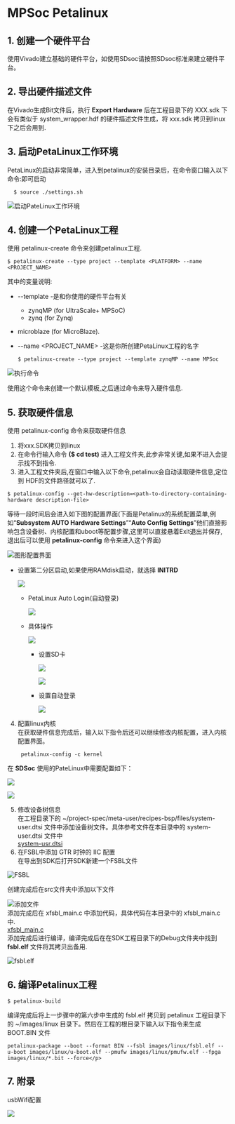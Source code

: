 # MPSoc Petalinux

## 1. 创建一个硬件平台
  使用Vivado建立基础的硬件平台，如使用SDsoc请按照SDsoc标准来建立硬件平台。
## 2. 导出硬件描述文件
  在Vivado生成Bit文件后，执行 **Export Hardware** 后在工程目录下的 XXX.sdk 下会有类似于 system_wrapper.hdf 的硬件描述文件生成，将 xxx.sdk 拷贝到linux下之后会用到.
## 3. 启动PetaLinux工作环境
  PetaLinux的启动非常简单，进入到petalinux的安装目录后，在命令窗口输入以下命令:即可启动

      $ source ./settings.sh  
  ![启动PateLinux工作环境](http://ees-pic.craftor.org/wiki启动PateLinux工作环境.png-ees)  
## 4. 创建一个PetaLinux工程
  使用 petalinux-create 命令来创建petalinux工程.  

    $ petalinux-create --type project --template <PLATFORM> --name <PROJECT_NAME>
  
  其中的变量说明:

  - --template <PLATFORM> -是和你使用的硬件平台有关
    - zynqMP (for UltraScale+ MPSoC)
    - zynq (for Zynq)
  - microblaze (for MicroBlaze).
  - --name <PROJECT_NAME> -这是你所创建PetaLinux工程的名字


        $ petalinux-create --type project --template zynqMP --name MPSoc

  ![执行命令](http://ees-pic.craftor.org/wiki2.png-ees)

  使用这个命令来创建一个默认模板,之后通过命令来导入硬件信息.

## 5. 获取硬件信息
使用 petalinux-config 命令来获取硬件信息
  1. 将xxx.SDK拷贝到linux
  2. 在命令行输入命令 **($ cd test)** 进入工程文件夹,此步非常关键,如果不进入会提示找不到指令.
  3. 进入工程文件夹后,在窗口中输入以下命令,petalinux会自动读取硬件信息,定位到 HDF的文件路径就可以了.</p>

    $ petalinux-config --get-hw-description=<path-to-directory-containing-hardware description-file>
  等待一段时间后会进入如下图的配置界面(下面是Petalinux的系统配置菜单,例如“**Subsystem AUTO Hardware Settings**”“**Auto Config Settings**”他们直接影响包含设备树、内核配置和uboot等配置步骤,这里可以直接悬着Exit退出并保存,退出后可以使用 **petalinux-config** 命令来进入这个界面)</p>
  ![图形配置界面](http://ees-pic.craftor.org/wiki3.png-ees)</p>
    
  - 设置第二分区启动,如果使用RAMdisk启动，就选择 **INITRD** </p>
      ![](http://ees-pic.craftor.org/wiki4.png-ees)</p>
    - PetaLinux Auto Login(自动登录)</p>
    ![](http://ees-pic.craftor.org/wiki5.png-ees)</p>
    - 具体操作</p>
  ![](http://ees-pic.craftor.org/wiki6.png-ees-ees)</p>  
      - 设置SD卡</p>
    ![](http://ees-pic.craftor.org/wiki7.png-ees)</p>
    ![](http://ees-pic.craftor.org/wiki8.png-ees)</p>
      - 设置自动登录</p>
    ![](http://ees-pic.craftor.org/wiki9.png-ees)</p>
  4. 配置linux内核  
  在获取硬件信息完成后，输入以下指令后还可以继续修改内核配置，进入内核配置界面。  

          petalinux-config -c kernel

  在 **SDSoc** 使用的PateLinux中需要配置如下：</p>
  ![](http://ees-pic.craftor.org/wiki14.png-ees)</p>
  ![](http://ees-pic.craftor.org/wiki15.png-ees)</p>

  5. 修改设备树信息  
    在工程目录下的 ~/project-spec/meta-user/recipes-bsp/files/system-user.dtsi 文件中添加设备树文件。具体参考文件在本目录中的 system-user.dtsi 文件中  
    [system-usr.dtsi](https://github.com/Eureka00/MyCode/blob/master/MPsoc/devicetree/system-user.dtsi)  
  6. 在FSBL中添加 GTR 时钟的 IIC 配置  
    在导出到SDK后打开SDK新建一个FSBL文件  
  
  ![FSBL](http://ees-pic.craftor.org/wiki10.png-ees)</p>
    创建完成后在src文件夹中添加以下文件</p> 
  ![添加文件](http://ees-pic.craftor.org/wiki11.png-ees)  
    添加完成后在 xfsbl_main.c 中添加代码，具体代码在本目录中的 xfsbl_main.c 中.  
    [xfsbl_main.c](https://github.com/Eureka00/MyCode/tree/master/MPsoc/fsbl)  
    添加完成后进行编译，编译完成后在在SDK工程目录下的Debug文件夹中找到 **fsbl.elf** 文件将其拷贝出备用.</p>
    ![fsbl.elf](http://ees-pic.craftor.org/wiki12.png-ees)


## 6. 编译Petalinux工程  

    $ petalinux-build  

  编译完成后将上一步骤中的第六步中生成的 fsbl.elf 拷贝到 petalinux 工程目录下的 ~/images/linux 目录下。然后在工程的根目录下输入以下指令来生成 BOOT.BIN 文件

    petalinux-package --boot --format BIN --fsbl images/linux/fsbl.elf --u-boot images/linux/u-boot.elf --pmufw images/linux/pmufw.elf --fpga images/linux/*.bit --force</p>

## 7. 附录  
   usbWifi配置</p>
    ![](http://ees-pic.craftor.org/wiki13.png-ees)



